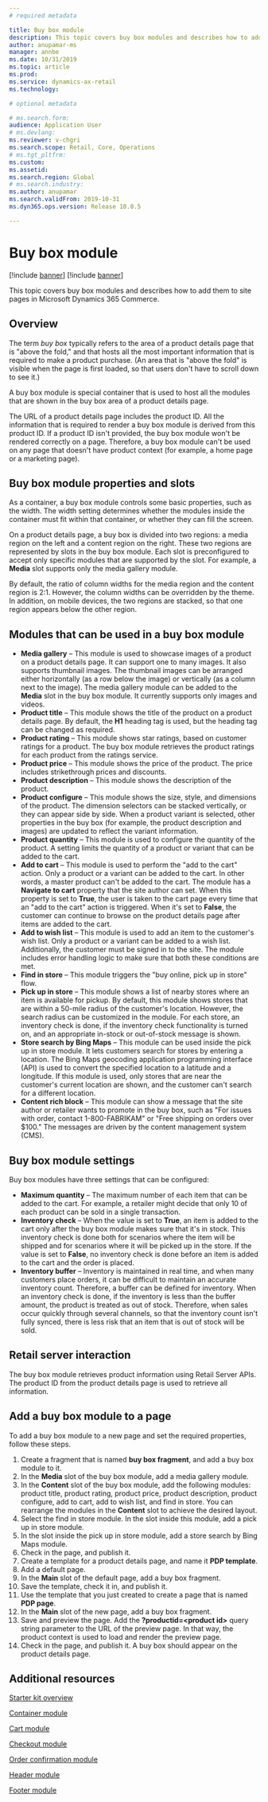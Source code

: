 ```yaml
---
# required metadata

title: Buy box module
description: This topic covers buy box modules and describes how to add them to site pages in Microsoft Dynamics 365 Commerce.
author: anupamar-ms
manager: annbe
ms.date: 10/31/2019
ms.topic: article
ms.prod: 
ms.service: dynamics-ax-retail
ms.technology: 

# optional metadata

# ms.search.form: 
audience: Application User
# ms.devlang: 
ms.reviewer: v-chgri
ms.search.scope: Retail, Core, Operations
# ms.tgt_pltfrm: 
ms.custom: 
ms.assetid: 
ms.search.region: Global
# ms.search.industry: 
ms.author: anupamar
ms.search.validFrom: 2019-10-31
ms.dyn365.ops.version: Release 10.0.5

---
```


# Buy box module

[!include [banner](includes/preview-banner.md)]
[!include [banner](includes/banner.md)]

This topic covers buy box modules and describes how to add them to site pages in Microsoft Dynamics 365 Commerce.

## Overview

The term *buy box* typically refers to the area of a product details page that is "above the fold," and that hosts all the most important information that is required to make a product purchase. (An area that is "above the fold" is visible when the page is first loaded, so that users don't have to scroll down to see it.)

A buy box module is special container that is used to host all the modules that are shown in the buy box area of a product details page.

The URL of a product details page includes the product ID. All the information that is required to render a buy box module is derived from this product ID. If a product ID isn't provided, the buy box module won't be rendered correctly on a page. Therefore, a buy box module can't be used on any page that doesn't have product context (for example, a home page or a marketing page).

## Buy box module properties and slots 

As a container, a buy box module controls some basic properties, such as the width. The width setting determines whether the modules inside the container must fit within that container, or whether they can fill the screen.

On a product details page, a buy box is divided into two regions: a media region on the left and a content region on the right. These two regions are represented by slots in the buy box module. Each slot is preconfigured to accept only specific modules that are supported by the slot. For example, a **Media** slot supports only the media gallery module.

By default, the ratio of column widths for the media region and the content region is 2:1. However, the column widths can be overridden by the theme. In addition, on mobile devices, the two regions are stacked, so that one region appears below the other region.

## Modules that can be used in a buy box module

- **Media gallery** – This module is used to showcase images of a product on a product details page. It can support one to many images. It also supports thumbnail images. The thumbnail images can be arranged either horizontally (as a row below the image) or vertically (as a column next to the image). The media gallery module can be added to the **Media** slot in the buy box module. It currently supports only images and videos.
- **Product title** – This module shows the title of the product on a product details page. By default, the **H1** heading tag is used, but the heading tag can be changed as required.
- **Product rating** – This module shows star ratings, based on customer ratings for a product. The buy box module retrieves the product ratings for each product from the ratings service.
- **Product price** – This module shows the price of the product. The price includes strikethrough prices and discounts.
- **Product description** – This module shows the description of the product.
- **Product configure** – This module shows the size, style, and dimensions of the product. The dimension selectors can be stacked vertically, or they can appear side by side. When a product variant is selected, other properties in the buy box (for example, the product description and images) are updated to reflect the variant information.
- **Product quantity** – This module is used to configure the quantity of the product. A setting limits the quantity of a product or variant that can be added to the cart.
- **Add to cart** – This module is used to perform the "add to the cart" action. Only a product or a variant can be added to the cart. In other words, a master product can't be added to the cart. The module has a **Navigate to cart** property that the site author can set. When this property is set to **True**, the user is taken to the cart page every time that an "add to the cart" action is triggered. When it's set to **False**, the customer can continue to browse on the product details page after items are added to the cart.
- **Add to wish list** – This module is used to add an item to the customer's wish list. Only a product or a variant can be added to a wish list. Additionally, the customer must be signed in to the site. The module includes error handling logic to make sure that both these conditions are met.
- **Find in store** – This module triggers the "buy online, pick up in store" flow.
- **Pick up in store** – This module shows a list of nearby stores where an item is available for pickup. By default, this module shows stores that are within a 50-mile radius of the customer's location. However, the search radius can be customized in the module. For each store, an inventory check is done, if the inventory check functionality is turned on, and an appropriate in-stock or out-of-stock message is shown.
- **Store search by Bing Maps** – This module can be used inside the pick up in store module. It lets customers search for stores by entering a location. The Bing Maps geocoding application programming interface (API) is used to convert the specified location to a latitude and a longitude. If this module is used, only stores that are near the customer's current location are shown, and the customer can't search for a different location.
- **Content rich block** – This module can show a message that the site author or retailer wants to promote in the buy box, such as "For issues with order, contact 1-800-FABRIKAM" or "Free shipping on orders over $100." The messages are driven by the content management system (CMS).

## Buy box module settings

Buy box modules have three settings that can be configured:

- **Maximum quantity** – The maximum number of each item that can be added to the cart. For example, a retailer might decide that only 10 of each product can be sold in a single transaction.
- **Inventory check** – When the value is set to **True**, an item is added to the cart only after the buy box module makes sure that it's in stock. This inventory check is done both for scenarios where the item will be shipped and for scenarios where it will be picked up in the store. If the value is set to **False**, no inventory check is done before an item is added to the cart and the order is placed.
- **Inventory buffer** – Inventory is maintained in real time, and when many customers place orders, it can be difficult to maintain an accurate inventory count. Therefore, a buffer can be defined for inventory. When an inventory check is done, if the inventory is less than the buffer amount, the product is treated as out of stock. Therefore, when sales occur quickly through several channels, so that the inventory count isn't fully synced, there is less risk that an item that is out of stock will be sold.

## Retail server interaction

The buy box module retrieves product information using Retail Server APIs. The product ID from the product details page is used to retrieve all information.

## Add a buy box module to a page

To add a buy box module to a new page and set the required properties, follow these steps.

1. Create a fragment that is named **buy box fragment**, and add a buy box module to it.
1. In the **Media** slot of the buy box module, add a media gallery module.
1. In the **Content** slot of the buy box module, add the following modules: product title, product rating, product price, product description, product configure, add to cart, add to wish list, and find in store. You can rearrange the modules in the **Content** slot to achieve the desired layout.
1. Select the find in store module. In the slot inside this module, add a pick up in store module.
1. In the slot inside the pick up in store module, add a store search by Bing Maps module.
1. Check in the page, and publish it.
1. Create a template for a product details page, and name it **PDP template**.
1. Add a default page.
1. In the **Main** slot of the default page, add a buy box fragment.
1. Save the template, check it in, and publish it.
1. Use the template that you just created to create a page that is named **PDP page**.
1. In the **Main** slot of the new page, add a buy box fragment.
1. Save and preview the page. Add the **?productid=&lt;product id&gt;** query string parameter to the URL of the preview page. In that way, the product context is used to load and render the preview page.
1. Check in the page, and publish it. A buy box should appear on the product details page.

## Additional resources

[Starter kit overview](starter-kit-overview.md)

[Container module](add-container-module.md)

[Cart module](add-cart-module.md)

[Checkout module](add-checkout-module.md)

[Order confirmation module](order-confirmation-module.md)

[Header module](author-header-module.md)

[Footer module](author-footer-module.md)
